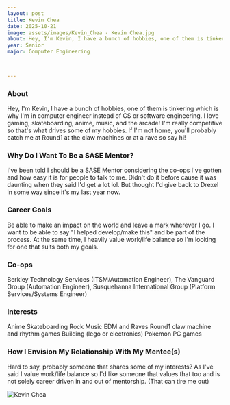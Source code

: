 ```yaml
---
layout: post
title: Kevin Chea
date: 2025-10-21
image: assets/images/Kevin_Chea - Kevin Chea.jpg
about: Hey, I'm Kevin, I have a bunch of hobbies, one of them is tinkering which is why I'm in computer engineer instead of CS or software engineering. I love gaming, skateboarding, anime, music, and the arcade! I'm really competitive so that's what drives some of my hobbies. If I'm not home, you'll probably catch me at Round1 at the claw machines or at a rave so say hi!
year: Senior
major: Computer Engineering



---
```


### About

Hey, I'm Kevin, I have a bunch of hobbies, one of them is tinkering which is why I'm in computer engineer instead of CS or software engineering. I love gaming, skateboarding, anime, music, and the arcade! I'm really competitive so that's what drives some of my hobbies. If I'm not home, you'll probably catch me at Round1 at the claw machines or at a rave so say hi!
 

### Why Do I Want To Be a SASE Mentor?

I've been told I should be a SASE Mentor considering the co-ops I've gotten and how easy it is for people to talk to me. Didn't do it before cause it was daunting when they said I'd get a lot lol. But thought I'd give back to Drexel in some way since it's my last year now.


### Career Goals

Be able to make an impact on the world and leave a mark wherever I go. I want to be able to say "I helped develop/make this" and be part of the process. At the same time, I heavily value work/life balance so I'm looking for one that suits both my goals.


### Co-ops

Berkley Technology Services (ITSM/Automation Engineer), The Vanguard Group (Automation Engineer), Susquehanna International Group (Platform Services/Systems Engineer)



### Interests

Anime
Skateboarding
Rock Music
EDM and Raves
Round1 claw machine and rhythm games
Building (lego or electronics)
Pokemon
PC games



### How I Envision My Relationship With My Mentee(s) 

Hard to say, probably someone that shares some of my interests? As I've said I value work/life balance so I'd like someone that values that too and is not solely career driven in and out of mentorship. (That can tire me out)

<div class="text-center my-5">
    <img src="https://sase-drexel.github.io/mentorship-2024/assets/images/Kevin_Chea - Kevin Chea.jpg" alt="Kevin Chea" class="rounded post-img" />
</div>

